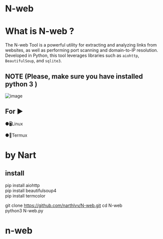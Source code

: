# N-web

# What is N-web ?
The N-web Tool is a powerful utility for extracting and analyzing links from websites, as well as performing port scanning and domain-to-IP resolution. Developed in Python, this tool leverages libraries such as `aiohttp`, `BeautifulSoup`, and `sqlite3`.

## NOTE (Please, make sure you have installed python 3 )
![image](https://github.com/user-attachments/assets/75d0d6d0-9536-480c-bb8c-7ee4af35b246)

## For ▶
●🖥Linux 

●📱Termux 


# by Nart


## install
pip install aiohttp
<br>
pip install beautifulsoup4
<br>
pip install termcolor 
<br>

git clone https://github.com/narthlvv/N-web.git cd N-web 
<br>
python3 N-web.py
<br>
# n-web
